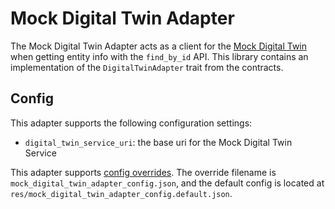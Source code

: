 # Mock Digital Twin Adapter

The Mock Digital Twin Adapter acts as a client for the [Mock Digital Twin](../../../mocks/mock_digital_twin/README.md) when getting entity info with the `find_by_id` API. This library contains an implementation of the `DigitalTwinAdapter` trait from the contracts.

## Config

This adapter supports the following configuration settings:

- `digital_twin_service_uri`: the base uri for the Mock Digital Twin Service

This adapter supports [config overrides](../../../docs/config-overrides.md). The override filename is `mock_digital_twin_adapter_config.json`, and the default config is located at `res/mock_digital_twin_adapter_config.default.json`.
